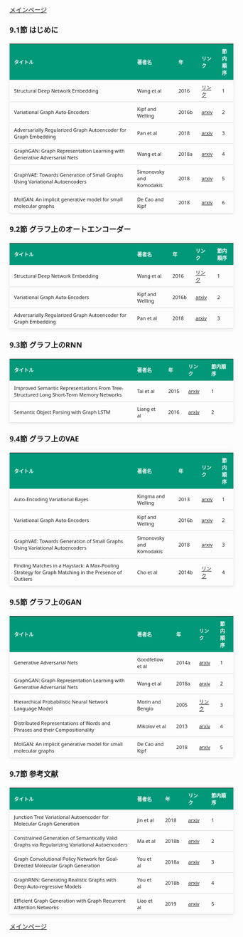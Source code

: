 
<html lang="ja">
<head>
<meta charset="UTF-8">
<title>参考文献リスト</title>
<link rel="stylesheet" type="text/css" href="https://cdn.datatables.net/1.10.24/css/jquery.dataTables.css">
<script type="text/javascript" src="https://code.jquery.com/jquery-3.5.1.js"></script>
<script type="text/javascript" src="https://cdn.datatables.net/1.10.24/js/jquery.dataTables.js"></script>
<style>
    body {
        font-family: 'Verdana', 'Segoe UI', Tahoma, Geneva, Verdana, sans-serif;
    }
    h2 {
        color: #333;
    }
    table {
        width: 100%;
        max-width: 100%;
        border-collapse: collapse;
        margin-top: 20px;
        box-shadow: 0 0 10px rgba(0, 0, 0, 0.1);
    }
    th, td {
        padding: 8px 10px;
        text-align: left;
        border-bottom: 1px solid #ddd;
        font-size: 11px;
    }
    th {
        background-color: #009879;
        color: #ffffff;
    }
    tr:hover {
        background-color: #f5f5f5;
    }
    /* 1番目の列の幅を55%に設定 */
    table.display td:nth-child(1),
    table.display th:nth-child(1) {
        width: 55%;
    }

    /* 2番目の列の幅を25%に設定 */
    table.display td:nth-child(2),
    table.display th:nth-child(2) {
        width: 25%;
    }
</style>
</head>
<body>

<a href="../">メインページ</a>

<h3>9.1節 はじめに</h3>
<table class="dataframe display">
  <thead>
    <tr style="text-align: right;">
      <th>タイトル</th>
      <th>著者名</th>
      <th>年</th>
      <th>リンク</th>
      <th>節内順序</th>
    </tr>
  </thead>
  <tbody>
    <tr>
      <td>Structural Deep Network Embedding</td>
      <td>Wang et al</td>
      <td>2016</td>
      <td><a href="https://dl.acm.org/doi/10.1145/2939672.2939753" target="_blank">リンク</a></td>
      <td>1</td>
    </tr>
    <tr>
      <td>Variational Graph Auto-Encoders</td>
      <td>Kipf and Welling</td>
      <td>2016b</td>
      <td><a href="https://arxiv.org/abs/1611.07308" target="_blank">arxiv</a></td>
      <td>2</td>
    </tr>
    <tr>
      <td>Adversarially Regularized Graph Autoencoder for Graph Embedding</td>
      <td>Pan et al</td>
      <td>2018</td>
      <td><a href="https://arxiv.org/abs/1802.04407" target="_blank">arxiv</a></td>
      <td>3</td>
    </tr>
    <tr>
      <td>GraphGAN: Graph Representation Learning with Generative Adversarial Nets</td>
      <td>Wang et al</td>
      <td>2018a</td>
      <td><a href="https://arxiv.org/abs/1711.08267" target="_blank">arxiv</a></td>
      <td>4</td>
    </tr>
    <tr>
      <td>GraphVAE: Towards Generation of Small Graphs Using Variational Autoencoders</td>
      <td>Simonovsky and Komodakis</td>
      <td>2018</td>
      <td><a href="https://arxiv.org/abs/1802.03480" target="_blank">arxiv</a></td>
      <td>5</td>
    </tr>
    <tr>
      <td>MolGAN: An implicit generative model for small molecular graphs</td>
      <td>De Cao and Kipf</td>
      <td>2018</td>
      <td><a href="https://arxiv.org/abs/1805.11973" target="_blank">arxiv</a></td>
      <td>6</td>
    </tr>
  </tbody>
</table>
<h3>9.2節 グラフ上のオートエンコーダー</h3>
<table class="dataframe display">
  <thead>
    <tr style="text-align: right;">
      <th>タイトル</th>
      <th>著者名</th>
      <th>年</th>
      <th>リンク</th>
      <th>節内順序</th>
    </tr>
  </thead>
  <tbody>
    <tr>
      <td>Structural Deep Network Embedding</td>
      <td>Wang et al</td>
      <td>2016</td>
      <td><a href="https://dl.acm.org/doi/10.1145/2939672.2939753" target="_blank">リンク</a></td>
      <td>1</td>
    </tr>
    <tr>
      <td>Variational Graph Auto-Encoders</td>
      <td>Kipf and Welling</td>
      <td>2016b</td>
      <td><a href="https://arxiv.org/abs/1611.07308" target="_blank">arxiv</a></td>
      <td>2</td>
    </tr>
    <tr>
      <td>Adversarially Regularized Graph Autoencoder for Graph Embedding</td>
      <td>Pan et al</td>
      <td>2018</td>
      <td><a href="https://arxiv.org/abs/1802.04407" target="_blank">arxiv</a></td>
      <td>3</td>
    </tr>
  </tbody>
</table>
<h3>9.3節 グラフ上のRNN</h3>
<table class="dataframe display">
  <thead>
    <tr style="text-align: right;">
      <th>タイトル</th>
      <th>著者名</th>
      <th>年</th>
      <th>リンク</th>
      <th>節内順序</th>
    </tr>
  </thead>
  <tbody>
    <tr>
      <td>Improved Semantic Representations From Tree-Structured Long Short-Term Memory Networks</td>
      <td>Tai et al</td>
      <td>2015</td>
      <td><a href="https://arxiv.org/abs/1503.00075" target="_blank">arxiv</a></td>
      <td>1</td>
    </tr>
    <tr>
      <td>Semantic Object Parsing with Graph LSTM</td>
      <td>Liang et al</td>
      <td>2016</td>
      <td><a href="https://arxiv.org/abs/1603.07063" target="_blank">arxiv</a></td>
      <td>2</td>
    </tr>
  </tbody>
</table>
<h3>9.4節 グラフ上のVAE</h3>
<table class="dataframe display">
  <thead>
    <tr style="text-align: right;">
      <th>タイトル</th>
      <th>著者名</th>
      <th>年</th>
      <th>リンク</th>
      <th>節内順序</th>
    </tr>
  </thead>
  <tbody>
    <tr>
      <td>Auto-Encoding Variational Bayes</td>
      <td>Kingma and Welling</td>
      <td>2013</td>
      <td><a href="https://arxiv.org/abs/1312.6114" target="_blank">arxiv</a></td>
      <td>1</td>
    </tr>
    <tr>
      <td>Variational Graph Auto-Encoders</td>
      <td>Kipf and Welling</td>
      <td>2016b</td>
      <td><a href="https://arxiv.org/abs/1611.07308" target="_blank">arxiv</a></td>
      <td>2</td>
    </tr>
    <tr>
      <td>GraphVAE: Towards Generation of Small Graphs Using Variational Autoencoders</td>
      <td>Simonovsky and Komodakis</td>
      <td>2018</td>
      <td><a href="https://arxiv.org/abs/1802.03480" target="_blank">arxiv</a></td>
      <td>3</td>
    </tr>
    <tr>
      <td>Finding Matches in a Haystack: A Max-Pooling Strategy for Graph Matching in the Presence of Outliers</td>
      <td>Cho et al</td>
      <td>2014b</td>
      <td><a href="https://inria.hal.science/hal-01053675" target="_blank">リンク</a></td>
      <td>4</td>
    </tr>
  </tbody>
</table>
<h3>9.5節 グラフ上のGAN</h3>
<table class="dataframe display">
  <thead>
    <tr style="text-align: right;">
      <th>タイトル</th>
      <th>著者名</th>
      <th>年</th>
      <th>リンク</th>
      <th>節内順序</th>
    </tr>
  </thead>
  <tbody>
    <tr>
      <td>Generative Adversarial Nets</td>
      <td>Goodfellow et al</td>
      <td>2014a</td>
      <td><a href="https://arxiv.org/abs/1406.2661" target="_blank">arxiv</a></td>
      <td>1</td>
    </tr>
    <tr>
      <td>GraphGAN: Graph Representation Learning with Generative Adversarial Nets</td>
      <td>Wang et al</td>
      <td>2018a</td>
      <td><a href="https://arxiv.org/abs/1711.08267" target="_blank">arxiv</a></td>
      <td>2</td>
    </tr>
    <tr>
      <td>Hierarchical Probabilistic Neural Network Language Model</td>
      <td>Morin and Bengio</td>
      <td>2005</td>
      <td><a href="https://proceedings.mlr.press/r5/morin05a.html" target="_blank">リンク</a></td>
      <td>3</td>
    </tr>
    <tr>
      <td>Distributed Representations of Words and Phrases and their Compositionality</td>
      <td>Mikolov et al</td>
      <td>2013</td>
      <td><a href="https://arxiv.org/abs/1310.4546" target="_blank">arxiv</a></td>
      <td>4</td>
    </tr>
    <tr>
      <td>MolGAN: An implicit generative model for small molecular graphs</td>
      <td>De Cao and Kipf</td>
      <td>2018</td>
      <td><a href="https://arxiv.org/abs/1805.11973" target="_blank">arxiv</a></td>
      <td>5</td>
    </tr>
  </tbody>
</table>
<h3>9.7節 参考文献</h3>
<table class="dataframe display">
  <thead>
    <tr style="text-align: right;">
      <th>タイトル</th>
      <th>著者名</th>
      <th>年</th>
      <th>リンク</th>
      <th>節内順序</th>
    </tr>
  </thead>
  <tbody>
    <tr>
      <td>Junction Tree Variational Autoencoder for Molecular Graph Generation</td>
      <td>Jin et al</td>
      <td>2018</td>
      <td><a href="https://arxiv.org/abs/1802.04364" target="_blank">arxiv</a></td>
      <td>1</td>
    </tr>
    <tr>
      <td>Constrained Generation of Semantically Valid Graphs via Regularizing Variational Autoencoders</td>
      <td>Ma et al</td>
      <td>2018b</td>
      <td><a href="https://arxiv.org/abs/1809.02630" target="_blank">arxiv</a></td>
      <td>2</td>
    </tr>
    <tr>
      <td>Graph Convolutional Policy Network for Goal-Directed Molecular Graph Generation</td>
      <td>You et al</td>
      <td>2018a</td>
      <td><a href="https://arxiv.org/abs/1806.02473" target="_blank">arxiv</a></td>
      <td>3</td>
    </tr>
    <tr>
      <td>GraphRNN: Generating Realistic Graphs with Deep Auto-regressive Models</td>
      <td>You et al</td>
      <td>2018b</td>
      <td><a href="https://arxiv.org/abs/1802.08773" target="_blank">arxiv</a></td>
      <td>4</td>
    </tr>
    <tr>
      <td>Efficient Graph Generation with Graph Recurrent Attention Networks</td>
      <td>Liao et al</td>
      <td>2019</td>
      <td><a href="https://arxiv.org/abs/1910.00760" target="_blank">arxiv</a></td>
      <td>5</td>
    </tr>
  </tbody>
</table>

<script>
$(document).ready(function() {
    $('.display').DataTable({
     "lengthChange": false,  // Show 10 entriesの選択機能を非表示にする
     "pageLength": 25,  // ページごとに表示する行数を20行に設定
     "info": false,  // "Showing 1 to X of Y entries" の情報テキストを非表示にする
     "order": [],
     "searching": false
    });
});
</script>

<a href="../">メインページ</a>

</body>
</html>